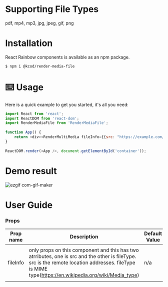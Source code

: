 # Supporting File Types
pdf, mp4, mp3, jpg, jpeg, gif, png

# Installation
React Rainbow components is available as an npm package.

```bash
$ npm i @kcod/render-media-file
```

# ⌨️ Usage
Here is a quick example to get you started, it's all you need:

```js
import React from 'react';
import ReactDOM from 'react-dom';
import RenderMediaFile from 'RenderMediaFile';
 
function App() {
    return <div><RenderMultiMedia fileInfo={{src: "https://example.com/sample.pdf", fileType: "application/pdf"}} /></div>;
}
 
ReactDOM.render(<App />, document.getElementById('container'));
```

# Demo result
![ezgif com-gif-maker](https://user-images.githubusercontent.com/24896007/69593100-8a710900-103b-11ea-8f89-12feea8bec3a.gif)


# User Guide
### Props
|Prop name | Description| Default Value | Example Values |
|----------|------------|---------------|----------------|
|fileInfo  | only props on this component and this has two atrributes, one is src and the other is fileType. src is the remote location addresses. fileType is MIME type(https://en.wikipedia.org/wiki/Media_type) | n/a | <ul><li>fileInfo={{src:`"http://example.com/sample.jpg"`, fileType:`"image/png"`}}</li><li> |
